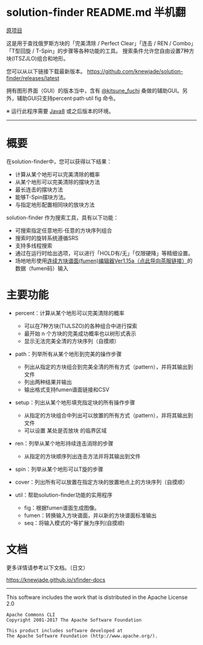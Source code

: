 # solution-finder README.md 半机翻
[原项目](https://github.com/knewjade/solution-finder)

<!-- テトリスの「パーフェクトクリア」「REN/Combo」「T-Spin」の手順などを探すためのツールです。  
探索条件には、7種のミノ(ITSZJLO) の組み合わせや地形を自由に設定できます。 -->
这是用于查找俄罗斯方块的「完美清除 / Perfect Clear」「连击 / REN / Combo」「T型回旋 / T-Spin」的步骤等各种功能的工具。
搜索条件允许您自由设置7种方块(ITSZJLO)组合和地形。

<!-- 最新版は、以下のリンクからダウンロードできます。  
https://github.com/knewjade/solution-finder/releases/latest -->
您可以从以下链接下载最新版本。
https://github.com/knewjade/solution-finder/releases/latest


<!-- (GUIが入っているパッケージには、[@kitsune_fuchi](https://twitter.com/kitsune_fuchi) さん作成の補助GUIが入っています。 なお、補助GUIではpercent・path・util
figコマンドのみ対応しています) -->
拥有图形界面（GUI）的版本当中，含有 [@kitsune_fuchi](https://twitter.com/kitsune_fuchi) 桑做的辅助GUI。另外，辅助GUI只支持percent·path·util fig 命令。

<!-- ※ プログラムの実行には、[Java8](https://www.java.com/ja/download/) 以降を実行できる環境が必要です -->
※ 运行此程序需要 [Java8](https://www.java.com/ja/download/) 或之后版本的环境。

----

<!-- # 概要 -->
# 概要

<!-- solution-finderでは、次のような結果を得ることができます。

* ある地形からパーフェクトクリアできる確率を計算
* ある地形からパーフェクトクリアになるミノの置き方
* RENが最も続くようなミノの置き方
* T-Spinできるようになるミノの置き方
* 指定した地形と同じブロックの配置になるミノの置き方 -->

在solution-finder中，您可以获得以下结果：

* 计算从某个地形可以完美清除的概率
* 从某个地形可以完美清除的摆块方法
* 最长连击的摆块方法
* 能够T-Spin摆块方法。
* 与指定地形配置相同块的放块方法

<!-- solution-finderは、探索ツールとして次の特徴を持っています。

* 任意のフィールド・ミノ組み合わせを指定した探索が可能
* 探索時の回転法則はSRSに準拠
* マルチスレッドによる探索に対応
* 実行時にオプションを与えることで「ホールドあり・なし」「ハードドロップのみ」など細かい設定が可能
* フィールドの入力として [連続テト譜エディタ Ver 1.15a](http://fumen.zui.jp) のデータに対応 -->

solution-finder 作为搜索工具，具有以下功能：

* 可搜索指定任意地形·任意的方块序列组合
* 搜索时的旋转系统遵循SRS
* 支持多线程搜索
* 通过在运行时给出选项，可以进行「HOLD有/无」「仅限硬降」等精细设置。
* 场地地形使用[连续方块谱面(fumen)编辑器Ver1.15a（点此导向茶服链接）](https://teatube.ltd/f/)的数据（fumen码）输入

<!-- # 主な機能

* percent: ある地形からパーフェクトクリアできる確率を計算する
    - 7種のミノ(TIJLSZO) の様々な組み合わせでの探索が可能
    - 先頭nミノごとのパーフェクト成功確率もツリー形式で表示
    - パーフェクトができないツモ順を表示

* path: ある地形からパーフェクトまでの操作手順をすべて列挙する
    - 指定したミノの組み合わせから、パーフェクトまでの全パターンを列挙してファイルに出力
    - 2種類の結果を列挙して出力
    - 出力フォーマットは、テト譜リンクとCSVに対応

* setup: ある地形から指定したブロックを埋める操作手順をすべて列挙する
    - 指定したミノの組み合わせから、置くことができる全パターンを列挙してファイルに出力
    - ブロックを置いても置かなくても良いマージンエリアの設定が可能

* ren: ある地形からRENが続く手順を列挙する
  - 指定したミノ順から、RENを列挙してファイルに出力

* spin: ある地形からTスピンできる手順を列挙する

* cover: 指定したミノの置き場所通りに置くことができるミノ順をすべて列挙する

* util: solution-finderの機能を補助するユーティリティ
  - fig: テト譜をもとに画像を生成
  - fumen: 入力されたテト譜を変換して、新たなテト譜を標準出力に出力
  - seq: 入力されたパターンの``*``などをシーケンス（ツモ順）に展開 -->

# 主要功能

* percent：计算从某个地形可以完美清除的概率
    - 可以在7种方块(TIJLSZO)的各种组合中进行探索
    - 最开始 n 个方块的完美成功概率也以树形式表示
    - 显示无法完美全清的方块序列（自摸顺）

* path：列举所有从某个地形到完美的操作步骤
    - 列出从指定的方块组合到完美全清的所有方式（pattern），并将其输出到文件
    - 列出两种结果并输出
    - 输出格式支持fumen谱面链接和CSV

* setup：列出从某个地形填充指定块的所有操作步骤
    - 从指定的方块组合中列出可以放置的所有方式（pattern），并将其输出到文件
    - 可以设置 某处是否放块 的临界区域

* ren：列举从某个地形持续连击消除的步骤
    - 从指定的方块顺序列出连击方法并将其输出到文件

* spin：列举从某个地形可以T旋的步骤

* cover：列出所有可以放置在指定方块的放置地点上的方块序列（自摸顺）

* util：帮助solution-finder功能的实用程序
    - fig：根据fumen谱面生成图像。
    - fumen：转换输入方块谱面，并以新的方块谱面标准输出
    - seq：将输入模式的``*``等扩展为序列(自摸顺)

<!-- # ドキュメント
 -->
# 文档

<!-- 詳細は、以下のドキュメントをご参照ください。 -->
更多详情请参考以下文档。（日文）

https://knewjade.github.io/sfinder-docs


------

This software includes the work that is distributed in the Apache License 2.0

```
Apache Commons CLI
Copyright 2001-2017 The Apache Software Foundation

This product includes software developed at
The Apache Software Foundation (http://www.apache.org/).
```
